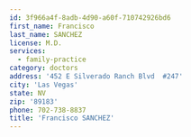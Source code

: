```yaml
---
id: 3f966a4f-8adb-4d90-a60f-710742926bd6
first_name: Francisco
last_name: SANCHEZ
license: M.D.
services:
  - family-practice
category: doctors
address: '452 E Silverado Ranch Blvd  #247'
city: 'Las Vegas'
state: NV
zip: '89183'
phone: 702-738-8837
title: 'Francisco SANCHEZ'
---
```

